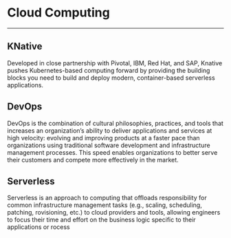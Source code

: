 
# Cloud Computing

-------------------------------------

## KNative

   Developed in close partnership with Pivotal, IBM, Red Hat, and SAP, Knative pushes Kubernetes-based computing forward by providing the building blocks you need to build and deploy modern, container-based serverless applications.

## DevOps

  DevOps is the combination of cultural philosophies, practices, and tools that increases an organization’s ability to deliver applications and services at high velocity: evolving and improving products at a faster pace than organizations using traditional software development and infrastructure management processes. This speed enables organizations to better serve their customers and compete more effectively in the market.

## Serverless

  Serverless is an approach to computing that offloads responsibility for common infrastructure management tasks (e.g., scaling, scheduling, patching, rovisioning, etc.) to cloud providers and tools, allowing engineers to focus their time and effort on the business logic specific to their applications or rocess

